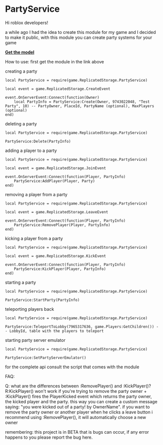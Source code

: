 # PartyService
Hi roblox developers!

 a while ago I had the idea to create this module for my game and I decided to make it public, with this module you can create party systems for your game

**[Get the model](https://www.roblox.com/library/9771730581/Party-Service-Beta)**

How to use:
first get the module in the link above

creating a party
```
local PartyService = require(game.ReplicatedStorage.PartyService)

local event = game.ReplicatedStorage.CreateEvent

event.OnServerEvent:Connect(function(Owner)
	local PartyInfo = PartyService:Create(Owner, 9743022048, "Test Party", 10) -- PartyOwner, PlaceId, PartyName (optional), MaxPlayers (optional)
end)

```
deleting a party
```
local PartyService = require(game.ReplicatedStorage.PartyService)

PartyService:Delete(PartyInfo)
```
adding a player to a party
```
local PartyService = require(game.ReplicatedStorage.PartyService)

local event = game.ReplicatedStorage.JoinEvent

event.OnServerEvent:Connect(function(Player, PartyInfo)
	PartyService:AddPlayer(Player, Party)
end)
```
removing a player from a party
```
local PartyService = require(game.ReplicatedStorage.PartyService)

local event = game.ReplicatedStorage.LeaveEvent

event.OnServerEvent:Connect(function(Player, PartyInfo)
	PartyService:RemovePlayer(Player, PartyInfo)
end)
```
kicking a player from a party
```
local PartyService = require(game.ReplicatedStorage.PartyService)

local event = game.ReplicatedStorage.KickEvent

event.OnServerEvent:Connect(function(Player, PartyInfo)
	PartyService:KickPlayer(Player, PartyInfo)
end)
```
starting a party
```
local PartyService = require(game.ReplicatedStorage.PartyService)

PartyService:StartParty(PartyInfo)
```
teleporting players back
```
local PartyService = require(game.ReplicatedStorage.PartyService)

PartyService:TeleportToLobby(7965317636, game.Players:GetChildren()) -- LobbyId, table with the players to teleport
```
starting party server emulator
```
local PartyService = require(game.ReplicatedStorage.PartyService)

PartyService:SetPartyServerEmulator()
```
for the complete api consult the script that comes with the module

FAQ:

Q: what are the differences between :RemovePlayer() and :KickPlayer()?
R:KickPlayer() won't work if you're trying to remove the party owner + :KickPlayer() fires the PlayerKicked event which returns the party owner, the kicked player and the party. this way you can create a custom message saying: "you were kicked out of a party! by OwnerName". if you want to remove the party owner or another player when he clicks a leave button i recommend using :RemovePlayer(), it will automatically choose a new owner

remembering: this project is in BETA that is bugs can occur, if any error happens to you please report the bug here.
